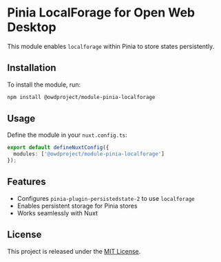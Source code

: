 # Pinia LocalForage for Open Web Desktop

This module enables `localforage` within Pinia to store states persistently.

## Installation

To install the module, run:

```sh
npm install @owdproject/module-pinia-localforage
```

## Usage

Define the module in your `nuxt.config.ts`:

```ts
export default defineNuxtConfig({
  modules: ['@owdproject/module-pinia-localforage']
});
```

## Features
- Configures `pinia-plugin-persistedstate-2` to use `localforage`
- Enables persistent storage for Pinia stores
- Works seamlessly with Nuxt

## License
This project is released under the [MIT License](LICENSE).

